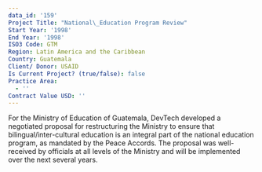 ```yaml
---
data_id: '159'
Project Title: "National\_Education Program Review"
Start Year: '1998'
End Year: '1998'
ISO3 Code: GTM
Region: Latin America and the Caribbean
Country: Guatemala
Client/ Donor: USAID
Is Current Project? (true/false): false
Practice Area:
  - ''
Contract Value USD: ''
---
```

For the Ministry of Education of Guatemala, DevTech developed a negotiated proposal for restructuring the Ministry to ensure that bilingual/inter-cultural education is an integral part of the national education program, as mandated by the Peace Accords. The proposal was well-received by officials at all levels of the Ministry and will be implemented over the next several years.